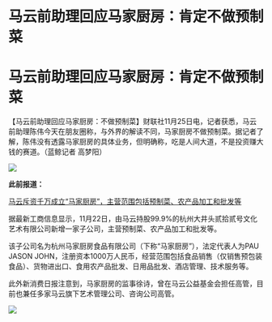 # 马云前助理回应马家厨房：肯定不做预制菜

# 马云前助理回应马家厨房：肯定不做预制菜

【马云前助理回应马家厨房：不做预制菜】财联社11月25日电，记者获悉，马云前助理陈伟今天在朋友圈称，与外界的解读不同，马家厨房不做预制菜。据记者了解，陈伟没有透露马家厨房的具体业务，但明确称，吃是人间大道，不是投资赚大钱的赛道。（蓝鲸记者
高梦阳）

![](https://inews.gtimg.com/news_bt/OU3lxYZHw3V_ZCZpuokla-3r0Dnw3vx4qZ0dd1PforQVkAA/1000)

**此前报道：**

[马云斥资千万成立“马家厨房”，主营范围包括预制菜、农产品加工和批发等](https://news.qq.com/rain/a/20231123A07VKG00)

据最新工商信息显示，11月22日，由马云持股99.9%的杭州大井头贰拾贰号文化艺术有限公司新增一家子公司，主营预制菜、农产品加工和批发等。

该子公司名为杭州马家厨房食品有限公司（下称“马家厨房”），法定代表人为PAU JASON
JOHN，注册资本1000万人民币，经营范围包括食品销售（仅销售预包装食品）、货物进出口、食用农产品批发、日用品批发、酒店管理、技术服务等。

此外新消费日报注意到，马家厨房的监事徐诗，曾在马云公益基金会担任高管，目前也兼任多家马云旗下艺术管理公司、咨询公司高管。

![](https://inews.gtimg.com/om_bt/OjR3JaS1Zkqfn05bVysCvNctETogvuL8KW9txn9leYmZYAA/1000)

